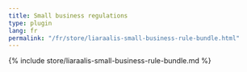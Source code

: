 ```yaml
---
title: Small business regulations
type: plugin
lang: fr
permalink: "/fr/store/liaraalis-small-business-rule-bundle.html"
---
```


{% include store/liaraalis-small-business-rule-bundle.md %}
